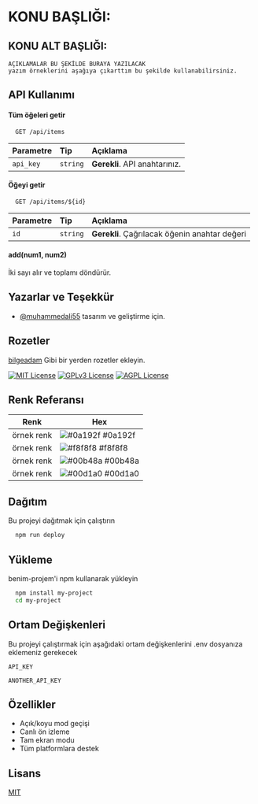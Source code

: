 # KONU BAŞLIĞI:

## KONU ALT BAŞLIĞI:

    AÇIKLAMALAR BU ŞEKİLDE BURAYA YAZILACAK 
    yazım örneklerini aşağıya çıkarttım bu şekilde kullanabilirsiniz.


## API Kullanımı

#### Tüm öğeleri getir

```http
  GET /api/items
```

| Parametre | Tip     | Açıklama                |
| :-------- | :------- | :------------------------- |
| `api_key` | `string` | **Gerekli**. API anahtarınız. |

#### Öğeyi getir

```http
  GET /api/items/${id}
```

| Parametre | Tip     | Açıklama                       |
| :-------- | :------- | :-------------------------------- |
| `id`      | `string` | **Gerekli**. Çağrılacak öğenin anahtar değeri |

#### add(num1, num2)

İki sayı alır ve toplamı döndürür.

## Yazarlar ve Teşekkür

- [@muhammedali55](https://www.github.com/muhammedali55) tasarım ve geliştirme için.

## Rozetler

[bilgeadam](https://bilgeadam.com/) Gibi bir yerden rozetler ekleyin.

[![MIT License](https://img.shields.io/badge/License-MIT-green.svg)](https://choosealicense.com/licenses/mit/)
[![GPLv3 License](https://img.shields.io/badge/License-GPL%20v3-yellow.svg)](https://opensource.org/licenses/)
[![AGPL License](https://img.shields.io/badge/license-AGPL-blue.svg)](http://www.gnu.org/licenses/agpl-3.0)


## Renk Referansı

| Renk             | Hex                                                                |
| ----------------- | ------------------------------------------------------------------ |
| örnek renk | ![#0a192f](https://via.placeholder.com/10/0a192f?text=+) #0a192f |
| örnek renk | ![#f8f8f8](https://via.placeholder.com/10/f8f8f8?text=+) #f8f8f8 |
| örnek renk | ![#00b48a](https://via.placeholder.com/10/00b48a?text=+) #00b48a |
| örnek renk | ![#00d1a0](https://via.placeholder.com/10/00b48a?text=+) #00d1a0 | 



## Dağıtım

Bu projeyi dağıtmak için çalıştırın

```bash
  npm run deploy
```


## Yükleme

benim-projem'i npm kullanarak yükleyin

```bash 
  npm install my-project
  cd my-project
```




## Ortam Değişkenleri

Bu projeyi çalıştırmak için aşağıdaki ortam değişkenlerini .env dosyanıza eklemeniz gerekecek

`API_KEY`

`ANOTHER_API_KEY`


## Özellikler

- Açık/koyu mod geçişi
- Canlı ön izleme
- Tam ekran modu
- Tüm platformlara destek



## Lisans

[MIT](https://choosealicense.com/licenses/mit/)

